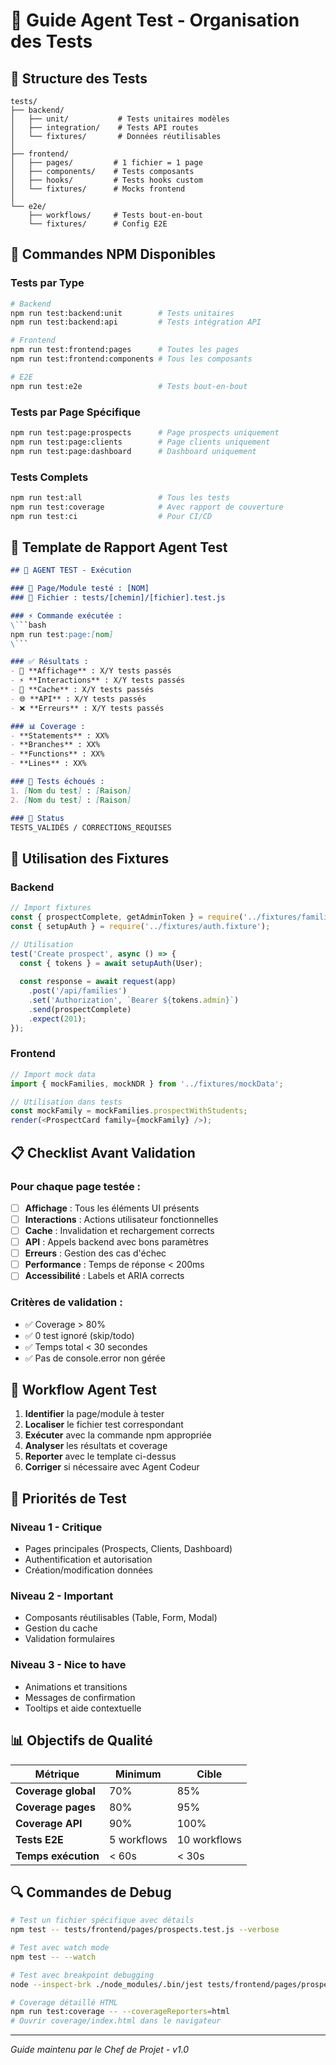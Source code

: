 # 🧪 Guide Agent Test - Organisation des Tests

## 📁 Structure des Tests

```
tests/
├── backend/
│   ├── unit/           # Tests unitaires modèles
│   ├── integration/    # Tests API routes
│   └── fixtures/       # Données réutilisables
│
├── frontend/
│   ├── pages/         # 1 fichier = 1 page
│   ├── components/    # Tests composants
│   ├── hooks/         # Tests hooks custom
│   └── fixtures/      # Mocks frontend
│
└── e2e/
    ├── workflows/     # Tests bout-en-bout
    └── fixtures/      # Config E2E
```

## 🎯 Commandes NPM Disponibles

### Tests par Type
```bash
# Backend
npm run test:backend:unit        # Tests unitaires
npm run test:backend:api         # Tests intégration API

# Frontend  
npm run test:frontend:pages      # Toutes les pages
npm run test:frontend:components # Tous les composants

# E2E
npm run test:e2e                 # Tests bout-en-bout
```

### Tests par Page Spécifique
```bash
npm run test:page:prospects      # Page prospects uniquement
npm run test:page:clients        # Page clients uniquement
npm run test:page:dashboard      # Dashboard uniquement
```

### Tests Complets
```bash
npm run test:all                 # Tous les tests
npm run test:coverage            # Avec rapport de couverture
npm run test:ci                  # Pour CI/CD
```

## 📝 Template de Rapport Agent Test

```markdown
## 🧪 AGENT TEST - Exécution

### 📄 Page/Module testé : [NOM]
### 📁 Fichier : tests/[chemin]/[fichier].test.js

### ⚡ Commande exécutée :
\```bash
npm run test:page:[nom]
\```

### ✅ Résultats :
- 🎨 **Affichage** : X/Y tests passés
- ⚡ **Interactions** : X/Y tests passés  
- 🔄 **Cache** : X/Y tests passés
- 🌐 **API** : X/Y tests passés
- ❌ **Erreurs** : X/Y tests passés

### 📊 Coverage :
- **Statements** : XX%
- **Branches** : XX%
- **Functions** : XX%
- **Lines** : XX%

### 🐛 Tests échoués :
1. [Nom du test] : [Raison]
2. [Nom du test] : [Raison]

### 🔄 Status
TESTS_VALIDÉS / CORRECTIONS_REQUISES
```

## 🔧 Utilisation des Fixtures

### Backend
```javascript
// Import fixtures
const { prospectComplete, getAdminToken } = require('../fixtures/families.fixture');
const { setupAuth } = require('../fixtures/auth.fixture');

// Utilisation
test('Create prospect', async () => {
  const { tokens } = await setupAuth(User);
  
  const response = await request(app)
    .post('/api/families')
    .set('Authorization', `Bearer ${tokens.admin}`)
    .send(prospectComplete)
    .expect(201);
});
```

### Frontend
```javascript
// Import mock data
import { mockFamilies, mockNDR } from '../fixtures/mockData';

// Utilisation dans tests
const mockFamily = mockFamilies.prospectWithStudents;
render(<ProspectCard family={mockFamily} />);
```

## 📋 Checklist Avant Validation

### Pour chaque page testée :
- [ ] **Affichage** : Tous les éléments UI présents
- [ ] **Interactions** : Actions utilisateur fonctionnelles
- [ ] **Cache** : Invalidation et rechargement corrects
- [ ] **API** : Appels backend avec bons paramètres
- [ ] **Erreurs** : Gestion des cas d'échec
- [ ] **Performance** : Temps de réponse < 200ms
- [ ] **Accessibilité** : Labels et ARIA corrects

### Critères de validation :
- ✅ Coverage > 80%
- ✅ 0 test ignoré (skip/todo)
- ✅ Temps total < 30 secondes
- ✅ Pas de console.error non gérée

## 🚀 Workflow Agent Test

1. **Identifier** la page/module à tester
2. **Localiser** le fichier test correspondant
3. **Exécuter** avec la commande npm appropriée
4. **Analyser** les résultats et coverage
5. **Reporter** avec le template ci-dessus
6. **Corriger** si nécessaire avec Agent Codeur

## 🎯 Priorités de Test

### Niveau 1 - Critique
- Pages principales (Prospects, Clients, Dashboard)
- Authentification et autorisation
- Création/modification données

### Niveau 2 - Important  
- Composants réutilisables (Table, Form, Modal)
- Gestion du cache
- Validation formulaires

### Niveau 3 - Nice to have
- Animations et transitions
- Messages de confirmation
- Tooltips et aide contextuelle

## 📊 Objectifs de Qualité

| Métrique | Minimum | Cible |
|----------|---------|-------|
| **Coverage global** | 70% | 85% |
| **Coverage pages** | 80% | 95% |
| **Coverage API** | 90% | 100% |
| **Tests E2E** | 5 workflows | 10 workflows |
| **Temps exécution** | < 60s | < 30s |

## 🔍 Commandes de Debug

```bash
# Test un fichier spécifique avec détails
npm test -- tests/frontend/pages/prospects.test.js --verbose

# Test avec watch mode
npm test -- --watch

# Test avec breakpoint debugging
node --inspect-brk ./node_modules/.bin/jest tests/frontend/pages/prospects.test.js

# Coverage détaillé HTML
npm run test:coverage -- --coverageReporters=html
# Ouvrir coverage/index.html dans le navigateur
```

---

*Guide maintenu par le Chef de Projet - v1.0*